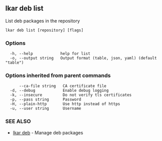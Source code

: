 ## lkar deb list

List deb packages in the repository

```
lkar deb list [repository] [flags]
```

### Options

```
  -h, --help            help for list
  -o, --output string   Output format (table, json, yaml) (default "table")
```

### Options inherited from parent commands

```
      --ca-file string   CA certificate file
  -d, --debug            Enable debug logging
  -k, --insecure         Do not verify tls certificates
  -p, --pass string      Password
  -H, --plain-http       Use http instead of https
  -u, --user string      Username
```

### SEE ALSO

* [lkar deb](lkar_deb.md)	 - Manage deb packages

